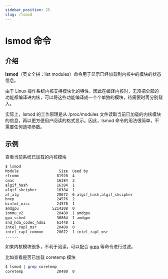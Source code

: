 ```yaml
---
sidebar_position: 25
slug: /lsmod
---
```


# lsmod 命令



## 介绍

**lsmod**（英文全拼：list modules）命令用于显示已经加载到内核中的模块的状态信息。

由于 Linux 操作系统内核支持模块化的特性，因此在编译内核时，无须把全部的功能都编译进内核，可以将这些功能编译成一个个单独的模块，待需要时再分别载入。

实际上，lsmod 的工作原理是从 /proc/modules 文件读取当前已加载的内核模块的信息，再以更方便用户阅读的格式显示。因此，lsmod 命令的用法很简单，不需要任何选项参数。



## 示例

查看当前系统已加载的内核模块

```bash
$ lsmod
Module                  Size  Used by
rfcomm                 81920  4
cmac                   16384  3
algif_hash             16384  1
algif_skcipher         16384  1
af_alg                 28672  6 algif_hash,algif_skcipher
bnep                   24576  2
binfmt_misc            24576  1
amdgpu               5214208  0
iommu_v2               20480  1 amdgpu
gpu_sched              36864  1 amdgpu
snd_hda_codec_hdmi     61440  1
intel_rapl_msr         20480  0
intel_rapl_common      28672  1 intel_rapl_msr
......
```

如果内核模块很多，不利于阅读，可以配合 [grep](/linux-command/grep) 等命令进行过滤。

比如查看是否已加载 coretemp 模块

```bash
$ lsmod | grep coretemp
coretemp               20480  0
```

